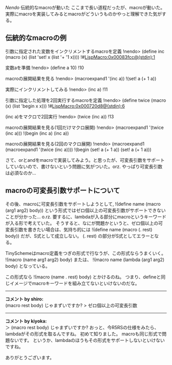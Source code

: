 *Nendo* 伝統的なmacroが動いた
ここまで長い道程だったが、macroが動いた。
実際にmacroを実装してみるとmacroがどういうものかやっと理解できた気がする。

## 伝統的なmacroの例

 引数に指定された変数をインクリメントするmacroを定義
!nendo> (define inc (macro (x) (list 'set! x (list '+ '1 x))))
!#<LispMacro:0x00083fcc@(stdin):1>

 変数aを準備
!nendo> (define a 10)
!10

 macroの展開結果を見る
!nendo> (macroexpand1 '(inc a))
!(set! a (+ 1 a))

 実際にインクリメントしてみる
!nendo> (inc a)
!11

 引数に指定した処理を2回実行するmacroを定義
!nendo> (define twice (macro (x) (list 'begin x x)))
!#<LispMacro:0x000720d8@(stdin):6>

 (inc a)をマクロで2回実行
!nendo> (twice (inc a))
!13

 macroの展開結果を見る(1回だけマクロ展開)
!nendo> (macroexpand1 '(twice (inc a)))
!(begin (inc a) (inc a))

 macroの展開結果を見る(2回のマクロ展開)
!nendo> (macroexpand1 (macroexpand1 '(twice (inc a))))
!(begin (set! a (+ 1 a)) (set! a (+ 1 a)))

さて、orとandをmacroで実装してみよう。と思ったが、可変長引数をサポートしていないので、書けないという問題に気がついた。orz.
やっぱり可変長引数は必須なのか...

## macroの可変長引数サポートについて
その後、macroに可変長引数をサポートしようとして,
!(define name (macro (arg1 arg2) body))
という形式ではゼロ個以上の可変長引数がサポートできないことが分かった... o.rz.
要するに、lambdaが入る部分にmacroというキーワードが入る形で考えていた。
そうすると、なにが問題かというと、ゼロ個以上の可変長引数を書きたい場合は、気持ち的には
!(define name (macro (. rest) body))
だが、S式として成立しない。 (. rest) の部分がS式としてエラーとなる。

TinySchemeはmacro定義をつぎの形式で行なうが、この形式ならうまくいく。
!(macro (name arg1 arg2) body)
または、
!(macro name (lambda (arg1 arg2) body)
となっている。

この形式なら
!(macro (name . rest) body)
とかけるのね。
つまり、defineと同じイメージでmacroキーワードを組み立てないといけないのだな。



---

**コメント by shiro:**  
(macro rest body) じゃまずいですか? > ゼロ個以上の可変長引数


---

**コメント by kiyoka:**  
＞ (macro rest body) じゃまずいですか?
おっと、今R5RSの仕様をみたら、lambdaがその形式を取るんですね。
初めて知りました。
macroも同じ形式で問題ないです。
というか、lambdaのほうもその形式をサポートしないといけないですね。

ありがとうございます。

